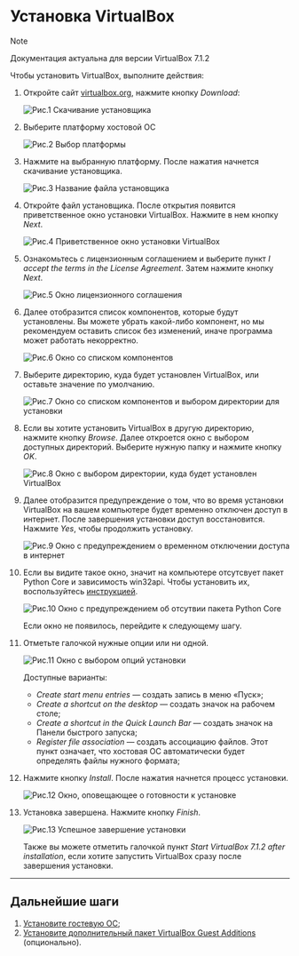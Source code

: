 # Установка VirtualBox

> [!NOTE]
> Документация актуальна для версии VirtualBox 7.1.2

Чтобы установить VirtualBox, выполните действия:

1. Откройте сайт [virtualbox.org](https://www.virtualbox.org/), нажмите кнопку *Download*:

    ![](./images/1.png "Рис.1 Скачивание установщика")

1. Выберите платформу хостовой ОС

    ![](./images/2.png "Рис.2 Выбор платформы")

1. Нажмите на выбранную платформу. После нажатия начнется скачивание установщика.

   ![](./images/3.png "Рис.3 Название файла установщика")

1. Откройте файл установщика. После открытия появится приветственное окно установки VirtualBox. Нажмите в нем кнопку *Next*.

   ![](./images/4.png "Рис.4 Приветственное окно установки VirtualBox")

1. Ознакомьтесь с лицензионным соглашением и выберите пункт *I accept the terms in the License Agreement*. Затем нажмите кнопку *Next*.

   ![](./images/5.png "Рис.5 Окно лицензионного соглашения")

1. Далее отобразится список компонентов, которые будут установлены. Вы можете убрать какой-либо компонент, но мы рекомендуем оставить список без изменений, иначе программа может работать некорректно.

   ![](./images/6.png "Рис.6 Окно со списком компонентов")

1. Выберите директорию, куда будет установлен VirtualBox, или оставьте значение по умолчанию.

   ![](./images/7.png "Рис.7 Окно со списком компонентов и выбором директории для установки")

1. Если вы хотите установить VirtualBox в другую директорию, нажмите кнопку *Browse*. Далее откроется окно с выбором доступных директорий. Выберите нужную папку и нажмите кнопку *OK*.

   ![](./images/8.png "Рис.8 Окно с выбором директории, куда будет установлен VirtualBox")

1. Далее отобразится предупреждение о том, что во время установки VirtualBox на вашем компьютере будет временно отключен доступ в интернет. После завершения установки доступ восстановится. Нажмите *Yes*, чтобы продолжить установку.

   ![](./images/9.png "Рис.9 Окно с предупреждением о временном отключении доступа в интернет")

1. Если вы видите такое окно, значит на компьютере отсутсвует пакет Python Core и зависимость win32api. Чтобы установить их, воспользуйтесь [инструкцией](python-installation-guide.md).

   ![](./images/10.png "Рис.10 Окно с предупреждением об отсутвии пакета Python Core")

   Если окно не появилось, перейдите к следующему шагу.

1. Отметьте галочкой нужные опции или ни одной.

   ![](./images/15.png "Рис.11 Окно с выбором опций установки")

   Доступные варианты:
   * *Create start menu entries* — создать запись в меню «Пуск»;
   * *Create a shortcut on the desktop* — создать значок на рабочем столе;
   * *Create a shortcut in the Quick Launch Bar* — создать значок на Панели быстрого запуска;
   * *Register file association* — создать ассоциацию файлов. Этот пункт означает, что хостовая ОС автоматически будет определять файлы нужного формата;

1. Нажмите кнопку *Install*. После нажатия начнется процесс установки.

   ![](./images/16.png "Рис.12 Окно, оповещающее о готовности к установке")

1. Установка завершена. Нажмите кнопку *Finish*.

   ![](./images/17.png "Рис.13 Успешное завершение установки")

   Также вы можете отметить галочкой пункт *Start VirtualBox 7.1.2 after installation*, если хотите запустить VirtualBox сразу после завершения установки.

---

## Дальнейшие шаги

1. [Установите гостевую ОС](guest-os-installation-guide.md);
1. [Установите дополнительный пакет VirtualBox Guest Additions](vbox-guest-additions.md) (опционально).
